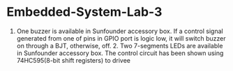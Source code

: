 # Embedded-System-Lab-3
1. One buzzer is available in Sunfounder accessory box. If a control signal generated from one of pins in GPIO port is logic low, it will switch buzzer on through a BJT, otherwise, off.   2. Two 7-segments LEDs are available in Sunfounder accessory box. The control circuit has been shown using 74HC595(8-bit shift registers) to drivee 
